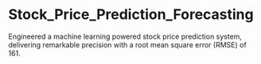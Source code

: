 # Stock_Price_Prediction_Forecasting
Engineered a machine learning powered stock price prediction system, delivering remarkable precision with a root mean square error (RMSE) of 161.
